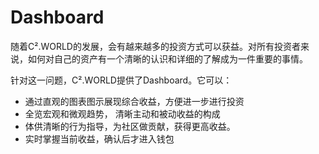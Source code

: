 # Dashboard

随着C².WORLD的发展，会有越来越多的投资方式可以获益。对所有投资者来说，如何对自己的资产有一个清晰的认识和详细的了解成为一件重要的事情。

针对这一问题，C².WORLD提供了Dashboard。它可以：

* 通过直观的图表图示展现综合收益，方便进一步进行投资
* 全览宏观和微观趋势， 清晰主动和被动收益的构成
* 体供清晰的行为指导，为社区做贡献，获得更高收益。
* 实时掌握当前收益，确认后才进入钱包
